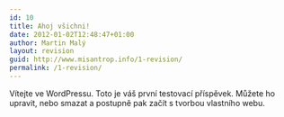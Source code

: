 ```yaml
---
id: 10
title: Ahoj všichni!
date: 2012-01-02T12:48:47+01:00
author: Martin Malý
layout: revision
guid: http://www.misantrop.info/1-revision/
permalink: /1-revision/
---
```

Vítejte ve WordPressu. Toto je váš první testovací příspěvek. Můžete ho upravit, nebo smazat a postupně pak začít s tvorbou vlastního webu.